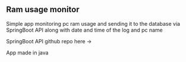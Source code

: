 ## Ram usage monitor

Simple app monitoring pc ram usage and sending it to the database via SpringBoot API along with date and time of the log and pc name

SpringBoot API github repo here -> 

App made in java